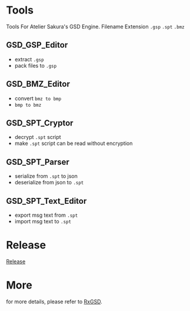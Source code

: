# Tools
Tools For Atelier Sakura's GSD Engine. Filename Extension `.gsp` `.spt` `.bmz`
## GSD_GSP_Editor
- extract `.gsp`
- pack files to `.gsp`  

## GSD_BMZ_Editor
- convert `bmz to bmp`
- `bmp to bmz`  

## GSD_SPT_Cryptor
- decrypt `.spt` script
- make `.spt` script can be read without encryption

## GSD_SPT_Parser
- serialize from `.spt` to json
- deserialize from json to `.spt`  

## GSD_SPT_Text_Editor
- export msg text from `.spt`
- import msg text to `.spt`

# Release
[Release](https://github.com/Dir-A/ReVN/releases/)

# More
for more details, please refer to [RxGSD](https://github.com/ZQF-ReVN/RxGSD).
